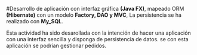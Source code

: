 #Desarrollo de aplicación con interfaz gráfica **(Java FX)**, mapeado ORM **(Hibernate)** con un modelo **Factory, DAO y MVC**,
La persistencia se ha realizado con **My_SQL**. 

Esta actividad ha sido desarollada con la intención de hacer una aplicación con una interfaz sencilla y disponga de persistencia de datos.
se con esta aplicación se podrían gestionar pedidos.
